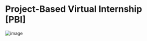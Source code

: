 # Project-Based Virtual Internship [PBI]

![image](https://github.com/citraFebriawirti/PBI-NDPNusantech/assets/83469523/2e9a7e51-0f3a-4e96-b027-57e7f0386656)

